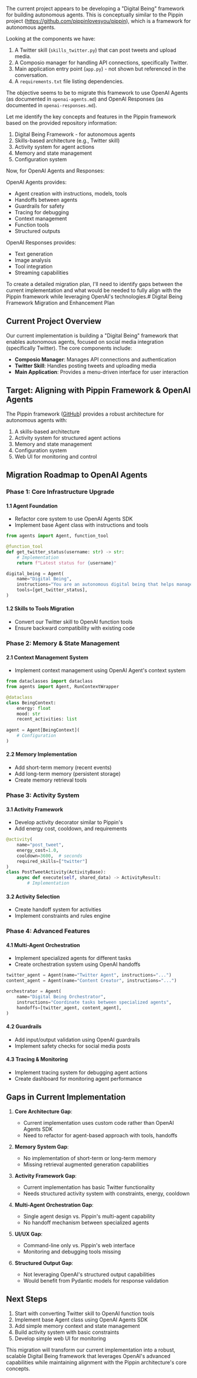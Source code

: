 The current project appears to be developing a "Digital Being" framework for building autonomous agents. This is conceptually similar to the Pippin project (https://github.com/pippinlovesyou/pippin), which is a framework for autonomous agents.

Looking at the components we have:

1. A Twitter skill (`skills_twitter.py`) that can post tweets and upload media.
2. A Composio manager for handling API connections, specifically Twitter.
3. Main application entry point (`app.py`) - not shown but referenced in the conversation.
4. A `requirements.txt` file listing dependencies.

The objective seems to be to migrate this framework to use OpenAI Agents (as documented in `openai-agents.md`) and OpenAI Responses (as documented in `openai-responses.md`).

Let me identify the key concepts and features in the Pippin framework based on the provided repository information:

1. Digital Being Framework - for autonomous agents
2. Skills-based architecture (e.g., Twitter skill)
3. Activity system for agent actions
4. Memory and state management
5. Configuration system

Now, for OpenAI Agents and Responses:

OpenAI Agents provides:
- Agent creation with instructions, models, tools
- Handoffs between agents
- Guardrails for safety
- Tracing for debugging
- Context management
- Function tools
- Structured outputs

OpenAI Responses provides:
- Text generation
- Image analysis
- Tool integration
- Streaming capabilities

To create a detailed migration plan, I'll need to identify gaps between the current implementation and what would be needed to fully align with the Pippin framework while leveraging OpenAI's technologies.</think># Digital Being Framework Migration and Enhancement Plan

## Current Project Overview

Our current implementation is building a "Digital Being" framework that enables autonomous agents, focused on social media integration (specifically Twitter). The core components include:

- **Composio Manager**: Manages API connections and authentication
- **Twitter Skill**: Handles posting tweets and uploading media 
- **Main Application**: Provides a menu-driven interface for user interaction

## Target: Aligning with Pippin Framework & OpenAI Agents

The Pippin framework ([GitHub](https://github.com/pippinlovesyou/pippin)) provides a robust architecture for autonomous agents with:

1. A skills-based architecture
2. Activity system for structured agent actions
3. Memory and state management
4. Configuration system
5. Web UI for monitoring and control

## Migration Roadmap to OpenAI Agents

### Phase 1: Core Infrastructure Upgrade

#### 1.1 Agent Foundation 
- Refactor core system to use OpenAI Agents SDK
- Implement base Agent class with instructions and tools
```python
from agents import Agent, function_tool

@function_tool
def get_twitter_status(username: str) -> str:
    # Implementation
    return f"Latest status for {username}"

digital_being = Agent(
    name="Digital Being",
    instructions="You are an autonomous digital being that helps manage social media presence.",
    tools=[get_twitter_status],
)
```

#### 1.2 Skills to Tools Migration
- Convert our Twitter skill to OpenAI function tools
- Ensure backward compatibility with existing code

### Phase 2: Memory & State Management

#### 2.1 Context Management System
- Implement context management using OpenAI Agent's context system
```python
from dataclasses import dataclass
from agents import Agent, RunContextWrapper

@dataclass
class BeingContext:
    energy: float
    mood: str
    recent_activities: list
    
agent = Agent[BeingContext](
    # Configuration
)
```

#### 2.2 Memory Implementation
- Add short-term memory (recent events) 
- Add long-term memory (persistent storage)
- Create memory retrieval tools

### Phase 3: Activity System

#### 3.1 Activity Framework
- Develop activity decorator similar to Pippin's
- Add energy cost, cooldown, and requirements
```python
@activity(
    name="post_tweet",
    energy_cost=1.0,
    cooldown=3600,  # seconds
    required_skills=["twitter"]
)
class PostTweetActivity(ActivityBase):
    async def execute(self, shared_data) -> ActivityResult:
        # Implementation
```

#### 3.2 Activity Selection
- Create handoff system for activities
- Implement constraints and rules engine

### Phase 4: Advanced Features

#### 4.1 Multi-Agent Orchestration
- Implement specialized agents for different tasks
- Create orchestration system using OpenAI handoffs
```python
twitter_agent = Agent(name="Twitter Agent", instructions="...")
content_agent = Agent(name="Content Creator", instructions="...")

orchestrator = Agent(
    name="Digital Being Orchestrator",
    instructions="Coordinate tasks between specialized agents",
    handoffs=[twitter_agent, content_agent],
)
```

#### 4.2 Guardrails
- Add input/output validation using OpenAI guardrails
- Implement safety checks for social media posts

#### 4.3 Tracing & Monitoring
- Implement tracing system for debugging agent actions
- Create dashboard for monitoring agent performance

## Gaps in Current Implementation

1. **Core Architecture Gap**: 
   - Current implementation uses custom code rather than OpenAI Agents SDK
   - Need to refactor for agent-based approach with tools, handoffs

2. **Memory System Gap**:
   - No implementation of short-term or long-term memory
   - Missing retrieval augmented generation capabilities

3. **Activity Framework Gap**:
   - Current implementation has basic Twitter functionality
   - Needs structured activity system with constraints, energy, cooldown

4. **Multi-Agent Orchestration Gap**:
   - Single agent design vs. Pippin's multi-agent capability
   - No handoff mechanism between specialized agents

5. **UI/UX Gap**:
   - Command-line only vs. Pippin's web interface
   - Monitoring and debugging tools missing

6. **Structured Output Gap**:
   - Not leveraging OpenAI's structured output capabilities
   - Would benefit from Pydantic models for response validation

## Next Steps

1. Start with converting Twitter skill to OpenAI function tools
2. Implement base Agent class using OpenAI Agents SDK
3. Add simple memory context and state management
4. Build activity system with basic constraints
5. Develop simple web UI for monitoring

This migration will transform our current implementation into a robust, scalable Digital Being framework that leverages OpenAI's advanced capabilities while maintaining alignment with the Pippin architecture's core concepts.